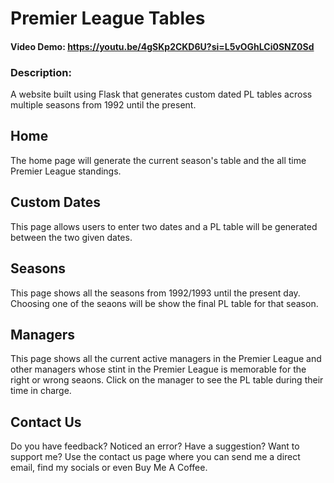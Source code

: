 # Premier League Tables
#### Video Demo:  https://youtu.be/4gSKp2CKD6U?si=L5vOGhLCi0SNZ0Sd
### Description:
A website built using Flask that generates custom dated PL tables across multiple seasons from 1992 until the present.

## Home

The home page will generate the current season's table and the all time Premier League standings.

## Custom Dates

This page allows users to enter two dates and a PL table will be generated between the two given dates.

## Seasons

This page shows all the seasons from 1992/1993 until the present day. Choosing one of the seaons will be show the final PL table for that season.

## Managers

This page shows all the current active managers in the Premier League and other managers whose stint in the Premier League is memorable for the right or wrong seaons. Click on the manager to see the PL table during their time in charge.

## Contact Us

Do you have feedback? Noticed an error? Have a suggestion? Want to support me? Use the contact us page where you can send me a direct email, find my socials or even Buy Me A Coffee.
